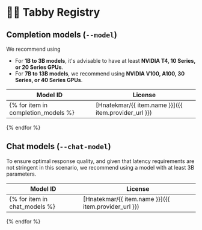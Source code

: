 # 🧑‍🔬 Tabby Registry

## Completion models (`--model`)

We recommend using

* For **1B to 3B models**, it's advisable to have at least **NVIDIA T4, 10 Series, or 20 Series GPUs**.
* For **7B to 13B models**, we recommend using **NVIDIA V100, A100, 30 Series, or 40 Series GPUs**.

| Model ID | License                                              |
| -------- |------------------------------------------------------|
{% for item in completion_models %}| [Hnatekmar/{{ item.name }}]({{ item.provider_url }}) | [{{ item.license_name }}]({{ item.license_url }}) |
{% endfor %}

## Chat models (`--chat-model`)

To ensure optimal response quality, and given that latency requirements are not stringent in this scenario, we recommend using a model with at least 3B parameters.

| Model ID | License                                              |
| -------- |------------------------------------------------------|
{% for item in chat_models %}| [Hnatekmar/{{ item.name }}]({{ item.provider_url }}) | [{{ item.license_name }}]({{ item.license_url }}) |
{% endfor %}
